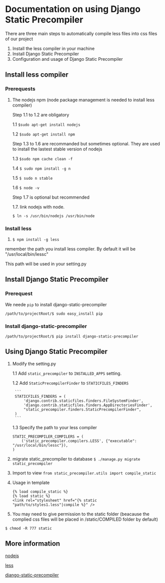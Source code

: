 # Documentation on using Django Static Precompiler
There are three main steps to automatically compile less files into css files of our project 
1. Install the less compiler in your machine
2. Install Django Static Precompiler
3. Configuration and usage of Django Static Precompiler

## Install less compiler

### Prerequests

1. The nodejs npm (node package management is needed to install less compiler)
    
    Step 1.1 to 1.2 are obligatory
    
    1.1 `$sudo apt-get install nodejs`
    
    1.2 `$sudo apt-get install npm`
    
    Step 1.3 to 1.6 are recommanded but sometimes optional. They are used to install the lastest stable version of nodejs
    
    1.3 `$sudo npm cache clean -f`
    
    1.4 `$ sudo npm install -g n`
    
    1.5 `$ sudo n stable`
    
    1.6 `$ node -v` 
    
    Step 1.7 is optional but recommended
    
    1.7. link nodejs with node. 
    
    `$ ln -s /usr/bin/nodejs /usr/bin/node`

### Install less
1. `$ npm install -g less`

remember the path you install less compiler. By default it will be "/usr/local/bin/lessc"

This path will be used in your setting.py


## Install Django Static Precompiler

### Prerequest

We neede `pip` to install django-static-precompiler

`/path/to/projectRoot/$ sudo easy_install pip`

### Install django-static-precompiler

`/path/to/projectRoot/$ pip install django-static-precompiler`

## Using Django Static Precompiler
1. Modify the setting.py

    1.1 Add `static_precompiler` to `INSTALLED_APPS` setting.

    1.2 Add `StaticPrecompilerFinder` to `STATICFILES_FINDERS`
    
        ```
        STATICFILES_FINDERS = (
            'django.contrib.staticfiles.finders.FileSystemFinder',
            'django.contrib.staticfiles.finders.AppDirectoriesFinder',
            "static_precompiler.finders.StaticPrecompilerFinder",
        )
        ```
    
    1.3 Specify the path to your less compiler 
    ```
    STATIC_PRECOMPILER_COMPILERS = (
        ('static_precompiler.compilers.LESS', {"executable": "/usr/local/bin/lessc"}),
    )
    ```

2. migrate static_precompiler to database
`$ ./manage.py migrate static_precompiler`

3. Import to view
`from static_precompiler.utils import compile_static`

4. Usage in template 
    ```
    {% load compile_static %}
    {% load static %}
    <link rel="stylesheet" href="{% static "path/to/styles1.less"|compile %}" />
    ```
    
5. You may need to give permission to the static folder (beacause the complied css files will be placed in /static/COMPILED folder by default)

`$ chmod -R 777 static`


## More information

[nodejs](https://nodejs.org/en/download/package-manager/)

[less](http://lesscss.org/)

[django-static-precompiler](http://django-static-precompiler.readthedocs.io/en/stable/)


